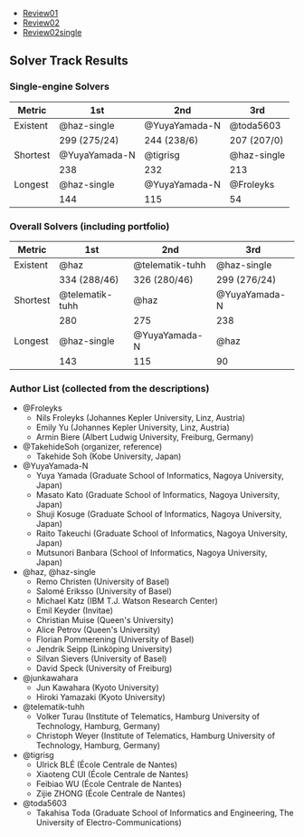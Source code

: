 
- [Review01](review01/index.md)
- [Review02](review02/index.md)
- [Review02single](review02single/index.md)


## Solver Track Results

### Single-engine Solvers

| Metric   | 1st           | 2nd           | 3rd         |
|----------|---------------|---------------|-------------|
| Existent | @haz-single   | @YuyaYamada-N | @toda5603   |
|          | 299 (275/24)  | 244 (238/6)   | 207 (207/0) |
| Shortest | @YuyaYamada-N | @tigrisg      | @haz-single |
|          | 238           | 232           | 213         |
| Longest  | @haz-single   | @YuyaYamada-N | @Froleyks   |
|          | 144           | 115           | 54          |

### Overall Solvers (including portfolio)

| Metric   | 1st             | 2nd             | 3rd           |
|----------|-----------------|-----------------|---------------|
| Existent | @haz            | @telematik-tuhh | @haz-single   |
|          | 334 (288/46)    | 326 (280/46)    | 299 (276/24)  |
| Shortest | @telematik-tuhh | @haz            | @YuyaYamada-N |
|          | 280             | 275             | 238           |
| Longest  | @haz-single     | @YuyaYamada-N   | @haz          |
|          | 143             | 115             | 90            |

### Author List (collected from the descriptions)

- @Froleyks
  - Nils Froleyks (Johannes Kepler University, Linz, Austria)
  - Emily Yu (Johannes Kepler University, Linz, Austria)
  - Armin Biere (Albert Ludwig University, Freiburg, Germany)
- @TakehideSoh (organizer, reference)
  - Takehide Soh (Kobe University, Japan)
- @YuyaYamada-N
  - Yuya Yamada (Graduate School of Informatics, Nagoya University, Japan)
  - Masato Kato (Graduate School of Informatics, Nagoya University, Japan)
  - Shuji Kosuge (Graduate School of Informatics, Nagoya University, Japan)
  - Raito Takeuchi (Graduate School of Informatics, Nagoya University, Japan)
  - Mutsunori Banbara (School of Informatics, Nagoya University, Japan)
- @haz, @haz-single
  - Remo Christen (University of Basel)
  - Salomé Eriksso (University of Basel)
  - Michael Katz (IBM T.J. Watson Research Center)
  - Emil Keyder (Invitae)
  - Christian Muise (Queen's University)
  - Alice Petrov (Queen's University)
  - Florian Pommerening (University of Basel)
  - Jendrik Seipp (Linköping University)
  - Silvan Sievers (University of Basel)
  - David Speck (University of Freiburg)
- @junkawahara
  - Jun Kawahara (Kyoto University)
  - Hiroki Yamazaki (Kyoto University)
- @telematik-tuhh
  - Volker Turau (Institute of Telematics, Hamburg University of Technology, Hamburg, Germany)
  - Christoph Weyer (Institute of Telematics, Hamburg University of Technology, Hamburg, Germany)
- @tigrisg
  - Ulrick BLÉ (École Centrale de Nantes)
  - Xiaoteng CUI (École Centrale de Nantes)
  - Feibiao WU (École Centrale de Nantes)
  - Zijie ZHONG (École Centrale de Nantes)
- @toda5603
  - Takahisa Toda (Graduate School of Informatics and Engineering, The University
of Electro-Communications)
